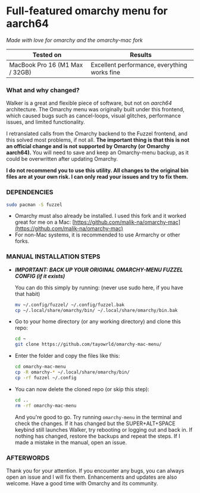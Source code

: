# Full-featured omarchy menu for aarch64

*Made with love for omarchy and the omarchy-mac fork*

| Tested on                      | Results                                      |
| ------------------------------ | -------------------------------------------- |
| MacBook Pro 16 (M1 Max / 32GB) | Excellent performance, everything works fine |

### What and why changed?

Walker is a great and flexible piece of software, but not on *aarch64* architecture. The Omarchy menu was originally built under this frontend, which caused bugs such as cancel-loops, visual glitches, performance issues, and limited functionality.

I retranslated calls from the Omarchy backend to the Fuzzel frontend, and this solved most problems, if not all. **The important thing is that this is not an official change and is not supported by Omarchy (or Omarchy aarch64).** You will need to save and keep an Omarchy-menu backup, as it could be overwritten after updating Omarchy.

**I do not recommend you to use this utility. All changes to the original bin files are at your own risk. I can only read your issues and try to fix them.**

### DEPENDENCIES

```bash
sudo pacman -S fuzzel
```

* Omarchy must also already be installed. I used this fork and it worked great for me on a Mac: [https://github.com/malik-na/omarchy-mac](https://github.com/malik-na/omarchy-mac)
* For non-Mac systems, it is recommended to use Armarchy or other forks.

### MANUAL INSTALLATION STEPS

* ***IMPORTANT: BACK UP YOUR ORIGINAL OMARCHY-MENU FUZZEL CONFIG (if it exists)***

  You can do this simply by running: (never use sudo here, if you have that habit)

  ```bash
  mv ~/.config/fuzzel/ ~/.config/fuzzel.bak
  cp ~/.local/share/omarchy/bin/ ~/.local/share/omarchy/bin.bak
  ```

* Go to your home directory (or any working directory) and clone this repo:

  ```bash
  cd ~
  git clone https://github.com/tayowrld/omarchy-mac-menu/
  ```

* Enter the folder and copy the files like this:

  ```bash
  cd omarchy-mac-menu
  cp -R omarchy-* ~/.local/share/omarchy/bin/
  cp -rf fuzzel ~/.config
  ```

* You can now delete the cloned repo (or skip this step):

  ```bash
  cd ..
  rm -rf omarchy-mac-menu
  ```

  And you're good to go. Try running `omarchy-menu` in the terminal and check the changes. If it has changed but the SUPER+ALT+SPACE keybind still launches Walker, try rebooting or logging out and back in. If nothing has changed, restore the backups and repeat the steps. If I made a mistake in the manual, open an issue.

### AFTERWORDS

Thank you for your attention. If you encounter any bugs, you can always open an issue and I will fix them. Enhancements and updates are also welcome. Have a good time with Omarchy and its community.

